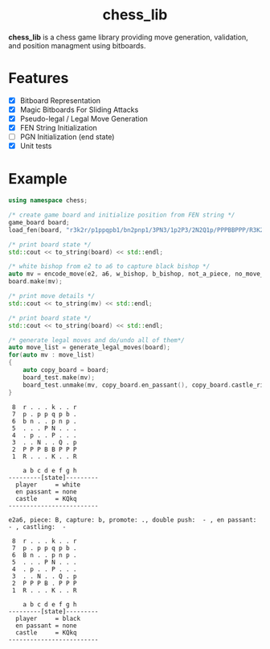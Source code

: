 <h1 align="center">chess_lib</h1>

**chess_lib** is a chess game library providing move generation, validation, and position managment using bitboards.

# Features

- [x] Bitboard Representation
- [x] Magic Bitboards For Sliding Attacks
- [x] Pseudo-legal / Legal Move Generation
- [x] FEN String Initialization 
- [ ] PGN Initialization (end state)
- [x] Unit tests

# Example

```C++
using namespace chess;

/* create game board and initialize position from FEN string */
game_board board;
load_fen(board, "r3k2r/p1ppqpb1/bn2pnp1/3PN3/1p2P3/2N2Q1p/PPPBBPPP/R3K2R w KQkq - 0 1");

/* print board state */
std::cout << to_string(board) << std::endl;

/* white bishop from e2 to a6 to capture black bishop */
auto mv = encode_move(e2, a6, w_bishop, b_bishop, not_a_piece, no_move_flag);
board.make(mv);

/* print move details */
std::cout << to_string(mv) << std::endl;

/* print board state */
std::cout << to_string(board) << std::endl;

/* generate legal moves and do/undo all of them*/
auto move_list = generate_legal_moves(board);
for(auto mv : move_list)
{
    auto copy_board = board;
    board_test.make(mv);
    board_test.unmake(mv, copy_board.en_passant(), copy_board.castle_rights());
}
```

```
 8  r . . . k . . r
 7  p . p p q p b .
 6  b n . . p n p .
 5  . . . P N . . .
 4  . p . . P . . .
 3  . . N . . Q . p
 2  P P P B B P P P
 1  R . . . K . . R

    a b c d e f g h
---------[state]---------
  player     = white
  en passant = none
  castle     = KQkq
-------------------------

e2a6, piece: B, capture: b, promote: ., double push:  - , en passant:  - , castling:  - 

 8  r . . . k . . r
 7  p . p p q p b .
 6  B n . . p n p .
 5  . . . P N . . .
 4  . p . . P . . .
 3  . . N . . Q . p
 2  P P P B . P P P
 1  R . . . K . . R

    a b c d e f g h
---------[state]---------
  player     = black
  en passant = none
  castle     = KQkq
-------------------------
```